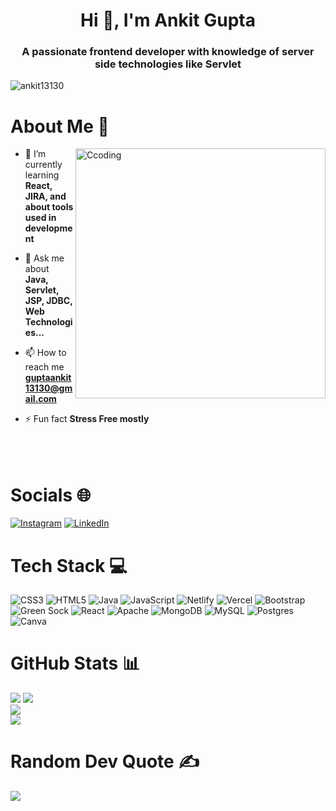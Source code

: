 <h1 align="center">Hi 👋, I'm Ankit Gupta</h1>
<h3 align="center">A passionate frontend developer with knowledge of server side technologies like Servlet</h3>

<p align="left"> <img src="https://komarev.com/ghpvc/?username=ankit13130&label=Profile%20views&color=0e75b6&style=flat" alt="ankit13130" /> </p>

# About Me 💫
<img align="right" src="https://media.tenor.com/NOYF3f82b_gAAAAC/programmer.gif" width="400" alt="Ccoding">

- 🌱 I’m currently learning **React, JIRA, and about tools used in development**

- 💬 Ask me about **Java, Servlet, JSP, JDBC, Web Technologies...**

- 📫 How to reach me **guptaankit13130@gmail.com**

- ⚡ Fun fact **Stress Free mostly**
<br><br><br><br>

# Socials 🌐
[![Instagram](https://img.shields.io/badge/Instagram-%23E4405F.svg?logo=Instagram&logoColor=white)](https://instagram.com/www.instagram.com/its_ankit_here___) [![LinkedIn](https://img.shields.io/badge/LinkedIn-%230077B5.svg?logo=linkedin&logoColor=white)](https://linkedin.com/in/www.linkedin.com/in/ankit-gupta-8548b9212) 

# Tech Stack 💻
![CSS3](https://img.shields.io/badge/css3-%231572B6.svg?style=flat&logo=css3&logoColor=white) ![HTML5](https://img.shields.io/badge/html5-%23E34F26.svg?style=flat&logo=html5&logoColor=white) ![Java](https://img.shields.io/badge/java-%23ED8B00.svg?style=flat&logo=java&logoColor=white) ![JavaScript](https://img.shields.io/badge/javascript-%23323330.svg?style=flat&logo=javascript&logoColor=%23F7DF1E) ![Netlify](https://img.shields.io/badge/netlify-%23000000.svg?style=flat&logo=netlify&logoColor=#00C7B7) ![Vercel](https://img.shields.io/badge/vercel-%23000000.svg?style=flat&logo=vercel&logoColor=white) ![Bootstrap](https://img.shields.io/badge/bootstrap-%23563D7C.svg?style=flat&logo=bootstrap&logoColor=white) ![Green Sock](https://img.shields.io/badge/green%20sock-88CE02?style=flat&logo=greensock&logoColor=white) ![React](https://img.shields.io/badge/react-%2320232a.svg?style=flat&logo=react&logoColor=%2361DAFB) ![Apache](https://img.shields.io/badge/apache-%23D42029.svg?style=flat&logo=apache&logoColor=white) ![MongoDB](https://img.shields.io/badge/MongoDB-%234ea94b.svg?style=flat&logo=mongodb&logoColor=white) ![MySQL](https://img.shields.io/badge/mysql-%2300f.svg?style=flat&logo=mysql&logoColor=white) ![Postgres](https://img.shields.io/badge/postgres-%23316192.svg?style=flat&logo=postgresql&logoColor=white) ![Canva](https://img.shields.io/badge/Canva-%2300C4CC.svg?style=flat&logo=Canva&logoColor=white)

# GitHub Stats 📊
![](https://github-readme-stats.vercel.app/api/top-langs/?username=ankit13130&theme=chartreuse-dark&hide_border=false&include_all_commits=true&count_private=true&layout=compact)
![](https://github-readme-stats.vercel.app/api?username=ankit13130&theme=chartreuse-dark&hide_border=false&include_all_commits=true&count_private=true)<br>
![](https://github-profile-summary-cards.vercel.app/api/cards/profile-details?username=ankit13130&theme=tokyonight&hide_border=false)<br>
![](https://github-readme-streak-stats.herokuapp.com/?user=ankit13130&theme=chartreuse-dark&hide_border=false)<br>

# Random Dev Quote ✍️
![](https://quotes-github-readme.vercel.app/api?type=horizontal&theme=radical)

<!-- # Extras 📝
  <details>
  <summary>Click to expand!</summary> -->
